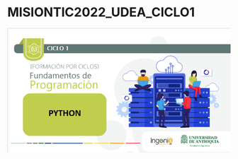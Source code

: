# MISIONTIC2022_UDEA_CICLO1

![](https://github.com/ferney/MISIONTIC2022_UDEA_CICLO1/blob/main/UDEA.PNG)
